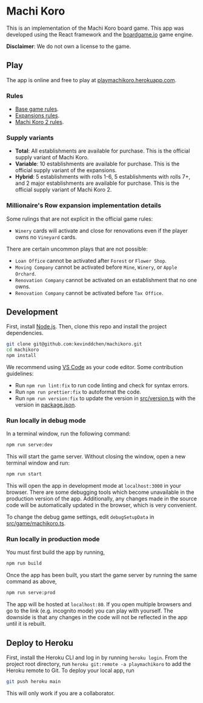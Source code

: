 # Machi Koro

This is an implementation of the Machi Koro board game.
This app was developed using the React framework and the <a href="https://boardgame.io/">boardgame.io</a> game engine.

**Disclaimer**: We do not own a license to the game.

## Play

The app is online and free to play at <a href="https://playmachikoro.herokuapp.com/">playmachikoro.herokuapp.com</a>.

### Rules

- [Base game rules](https://www.dropbox.com/s/ktmenu7uvn9kirn/Machi%20Koro%20Rulebook.pdf?dl=0).
- [Expansions rules](https://www.dropbox.com/s/cesd1sxmd4n3twr/Machi%20Koro%20Expansions%20Rulebook.pdf?dl=0).
- [Machi Koro 2 rules](https://www.dropbox.com/s/g6cfyld8i77djip/Machi%20Koro%202%20Rulebook.pdf?dl=0).

### Supply variants

- **Total**: All establishments are available for purchase. This is the official supply variant of Machi Koro.
- **Variable**: 10 establishments are available for purchase. This is the official supply variant of the expansions.
- **Hybrid**: 5 establishments with rolls 1-6, 5 establishments with rolls 7+, and 2 major establishments are available for purchase. This is the official supply variant of Machi Koro 2.

### Millionaire's Row expansion implementation details

Some rulings that are not explicit in the official game rules:

- `Winery` cards will activate and close for renovations even if the player owns no `Vineyard` cards.

There are certain uncommon plays that are not possible:

- `Loan Office` cannot be activated after `Forest` or `Flower Shop`.
- `Moving Company` cannot be activated before `Mine`, `Winery`, or `Apple Orchard`.
- `Renovation Company` cannot be activated on an establishment that no one owns.
- `Renovation Company` cannot be activated before `Tax Office`.

## Development

First, install [Node.js](https://nodejs.org/en/).
Then, clone this repo and install the project dependencies.

```bash
git clone git@github.com:kevinddchen/machikoro.git
cd machikoro
npm install
```

We recommend using [VS Code](https://code.visualstudio.com/) as your code editor.
Some contribution guidelines:

- Run `npm run lint:fix` to run code linting and check for syntax errors.
- Run `npm run prettier:fix` to autoformat the code.
- Run `npm run version:fix` to update the version in [src/version.ts](src/version.ts) with the version in [package.json](package.json).

### Run locally in debug mode

In a terminal window, run the following command:

```bash
npm run serve:dev
```

This will start the game server.
Without closing the window, open a new terminal window and run:

```bash
npm run start
```

This will open the app in development mode at `localhost:3000` in your browser.
There are some debugging tools which become unavailable in the production version of the app.
Additionally, any changes made in the source code will be automatically updated in the browser, which is very convenient.

To change the debug game settings, edit `debugSetupData` in [src/game/machikoro.ts](src/game/machikoro.ts).

### Run locally in production mode

You must first build the app by running,

```bash
npm run build
```

Once the app has been built, you start the game server by running the same command as above,

```bash
npm run serve:prod
```

The app will be hosted at `localhost:80`.
If you open multiple browsers and go to the link (e.g. incognito mode) you can play with yourself.
The downside is that any changes in the code will not be reflected in the app until it is rebuilt.

## Deploy to Heroku

First, install the Heroku CLI and log in by running `heroku login`.
From the project root directory, run `heroku git:remote -a playmachikoro` to add the Heroku remote to Git.
To deploy your local app, run

```bash
git push heroku main
```

This will only work if you are a collaborator.
